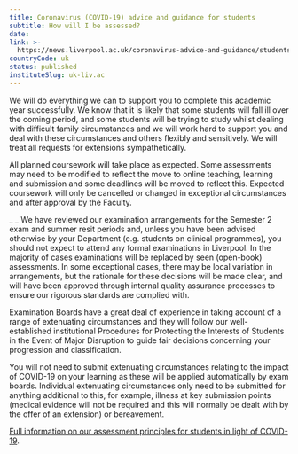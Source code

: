 ```yaml
---
title: Coronavirus (COVID-19) advice and guidance for students
subtitle: How will I be assessed?
date:  
link: >-
  https://news.liverpool.ac.uk/coronavirus-advice-and-guidance/students/
countryCode: uk
status: published
instituteSlug: uk-liv.ac
---
```

We will do everything we can to support you to complete this academic year successfully. We know that it is likely that some students will fall ill over the coming period, and some students will be trying to study whilst dealing with difficult family circumstances and we will work hard to support you and deal with these circumstances and others flexibly and sensitively. We will treat all requests for extensions sympathetically.

All planned coursework will take place as expected. Some assessments may need to be modified to reflect the move to online teaching, learning and submission and some deadlines will be moved to reflect this. Expected coursework will only be cancelled or changed in exceptional circumstances and after approval by the Faculty.

 _ _ We have reviewed our examination arrangements for the Semester 2 exam and summer resit periods and, unless you have been advised otherwise by your Department (e.g. students on clinical programmes), you should not expect to attend any formal examinations in Liverpool. In the majority of cases examinations will be replaced by seen (open-book) assessments. In some exceptional cases, there may be local variation in arrangements, but the rationale for these decisions will be made clear, and will have been approved through internal quality assurance processes to ensure our rigorous standards are complied with.

Examination Boards have a great deal of experience in taking account of a range of extenuating circumstances and they will follow our well-established institutional Procedures for Protecting the Interests of Students in the Event of Major Disruption to guide fair decisions concerning your progression and classification.

You will not need to submit extenuating circumstances relating to the impact of COVID-19 on your learning as these will be applied automatically by exam boards. Individual extenuating circumstances only need to be submitted for anything additional to this, for example, illness at key submission points (medical evidence will not be required and this will normally be dealt with by the offer of an extension) or bereavement.

[Full information on our assessment principles for students in light of COVID-19](https://news.liverpool.ac.uk/wp-content/uploads/2020/03/assessment-principles-for-students.pdf).
